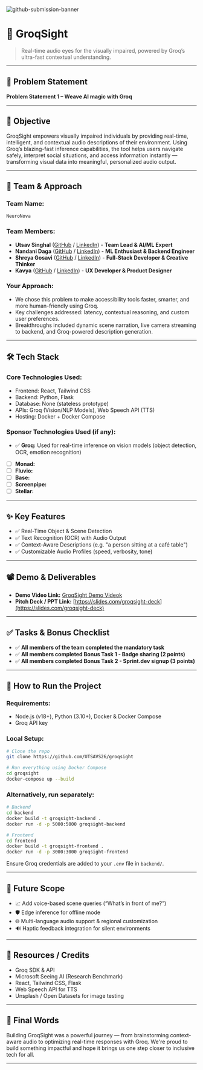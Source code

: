 ![github-submission-banner](https://github.com/user-attachments/assets/a1493b84-e4e2-456e-a791-ce35ee2bcf2f)

# 🚀 GroqSight

> Real-time audio eyes for the visually impaired, powered by Groq’s ultra-fast contextual understanding.

---

## 📌 Problem Statement

**Problem Statement 1 – Weave AI magic with Groq**

---

## 🎯 Objective

GroqSight empowers visually impaired individuals by providing real-time, intelligent, and contextual audio descriptions of their environment. Using Groq’s blazing-fast inference capabilities, the tool helps users navigate safely, interpret social situations, and access information instantly — transforming visual data into meaningful, personalized audio output.

---

## 🧠 Team & Approach

### Team Name:  
`NeuroNova`

### Team Members:  
- **Utsav Singhal** ([GitHub](https://github.com/UTSAVS26) / [LinkedIn](https://linkedin.com/in/utsavsinghal2604)) - **Team Lead & AI/ML Expert**  
- **Nandani Daga** ([GitHub](https://github.com/) / [LinkedIn](https://linkedin.com/in/)) - **ML Enthusiast & Backend Engineer**  
- **Shreya Gosavi** ([GitHub](https://github.com/Shreyagosavi811) / [LinkedIn](https://www.linkedin.com/in/shreya-gosavi-297485299/)) - **Full-Stack Developer & Creative Thinker**  
- **Kavya** ([GitHub](https://github.com/) / [LinkedIn](https://linkedin.com/in/)) - **UX Developer & Product Designer**

### Your Approach:  
- We chose this problem to make accessibility tools faster, smarter, and more human-friendly using Groq.  
- Key challenges addressed: latency, contextual reasoning, and custom user preferences.  
- Breakthroughs included dynamic scene narration, live camera streaming to backend, and Groq-powered description generation.

---

## 🛠️ Tech Stack

### Core Technologies Used:
- Frontend: React, Tailwind CSS
- Backend: Python, Flask
- Database: None (stateless prototype)
- APIs: Groq (Vision/NLP Models), Web Speech API (TTS)
- Hosting: Docker + Docker Compose

### Sponsor Technologies Used (if any):
- ✅ **Groq:** Used for real-time inference on vision models (object detection, OCR, emotion recognition)  
- [ ] **Monad:**  
- [ ] **Fluvio:**  
- [ ] **Base:**  
- [ ] **Screenpipe:**  
- [ ] **Stellar:**  

---

## ✨ Key Features

- ✅ Real-Time Object & Scene Detection  
- ✅ Text Recognition (OCR) with Audio Output  
- ✅ Context-Aware Descriptions (e.g. "a person sitting at a café table")  
- ✅ Customizable Audio Profiles (speed, verbosity, tone)  

---

## 📽️ Demo & Deliverables

- **Demo Video Link:** [GroqSight Demo Videok]([https://youtu.be/demo-link](https://www.youtube.com/watch?v=BwFpkFJT8ok))  
- **Pitch Deck / PPT Link:** [https://slides.com/groqsight-deck](https://slides.com/groqsight-deck)  

---

## ✅ Tasks & Bonus Checklist

- ✅ **All members of the team completed the mandatory task**  
- ✅ **All members completed Bonus Task 1 - Badge sharing (2 points)**  
- ✅ **All members completed Bonus Task 2 - Sprint.dev signup (3 points)**  

---

## 🧪 How to Run the Project

### Requirements:
- Node.js (v18+), Python (3.10+), Docker & Docker Compose
- Groq API key

### Local Setup:
```bash
# Clone the repo
git clone https://github.com/UTSAVS26/groqsight

# Run everything using Docker Compose
cd groqsight
docker-compose up --build
```

### Alternatively, run separately:
```bash
# Backend
cd backend
docker build -t groqsight-backend . 
docker run -d -p 5000:5000 groqsight-backend

# Frontend
cd frontend
docker build -t groqsight-frontend . 
docker run -d -p 3000:3000 groqsight-frontend
```

Ensure Groq credentials are added to your `.env` file in `backend/`.

---

## 🧬 Future Scope

- 📈 Add voice-based scene queries (“What’s in front of me?”)  
- 🛡️ Edge inference for offline mode  
- 🌐 Multi-language audio support & regional customization  
- 🔊 Haptic feedback integration for silent environments  

---

## 📎 Resources / Credits

- Groq SDK & API  
- Microsoft Seeing AI (Research Benchmark)  
- React, Tailwind CSS, Flask  
- Web Speech API for TTS  
- Unsplash / Open Datasets for image testing  

---

## 🏁 Final Words

Building GroqSight was a powerful journey — from brainstorming context-aware audio to optimizing real-time responses with Groq. We're proud to build something impactful and hope it brings us one step closer to inclusive tech for all.

---
